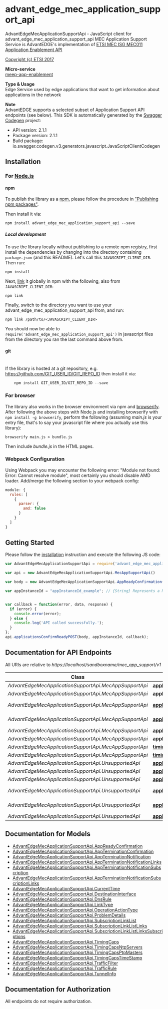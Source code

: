 # advant_edge_mec_application_support_api

AdvantEdgeMecApplicationSupportApi - JavaScript client for advant_edge_mec_application_support_api
MEC Application Support Service is AdvantEDGE's implementation of [ETSI MEC ISG MEC011 Application Enablement API](https://www.etsi.org/deliver/etsi_gs/MEC/001_099/011/02.01.01_60/gs_MEC011v020101p.pdf) <p>[Copyright (c) ETSI 2017](https://forge.etsi.org/etsi-forge-copyright-notice.txt) <p>**Micro-service**<br>[meep-app-enablement](https://github.com/InterDigitalInc/AdvantEDGE/tree/master/go-apps/meep-app-enablement/server/app-support) <p>**Type & Usage**<br>Edge Service used by edge applications that want to get information about applications in the network <p>**Note**<br>AdvantEDGE supports a selected subset of Application Support API endpoints (see below).
This SDK is automatically generated by the [Swagger Codegen](https://github.com/swagger-api/swagger-codegen) project:

- API version: 2.1.1
- Package version: 2.1.1
- Build package: io.swagger.codegen.v3.generators.javascript.JavaScriptClientCodegen

## Installation

### For [Node.js](https://nodejs.org/)

#### npm

To publish the library as a [npm](https://www.npmjs.com/),
please follow the procedure in ["Publishing npm packages"](https://docs.npmjs.com/getting-started/publishing-npm-packages).

Then install it via:

```shell
npm install advant_edge_mec_application_support_api --save
```

##### Local development

To use the library locally without publishing to a remote npm registry, first install the dependencies by changing 
into the directory containing `package.json` (and this README). Let's call this `JAVASCRIPT_CLIENT_DIR`. Then run:

```shell
npm install
```

Next, [link](https://docs.npmjs.com/cli/link) it globally in npm with the following, also from `JAVASCRIPT_CLIENT_DIR`:

```shell
npm link
```

Finally, switch to the directory you want to use your advant_edge_mec_application_support_api from, and run:

```shell
npm link /path/to/<JAVASCRIPT_CLIENT_DIR>
```

You should now be able to `require('advant_edge_mec_application_support_api')` in javascript files from the directory you ran the last 
command above from.

#### git
#
If the library is hosted at a git repository, e.g.
https://github.com/GIT_USER_ID/GIT_REPO_ID
then install it via:

```shell
    npm install GIT_USER_ID/GIT_REPO_ID --save
```

### For browser

The library also works in the browser environment via npm and [browserify](http://browserify.org/). After following
the above steps with Node.js and installing browserify with `npm install -g browserify`,
perform the following (assuming *main.js* is your entry file, that's to say your javascript file where you actually 
use this library):

```shell
browserify main.js > bundle.js
```

Then include *bundle.js* in the HTML pages.

### Webpack Configuration

Using Webpack you may encounter the following error: "Module not found: Error:
Cannot resolve module", most certainly you should disable AMD loader. Add/merge
the following section to your webpack config:

```javascript
module: {
  rules: [
    {
      parser: {
        amd: false
      }
    }
  ]
}
```

## Getting Started

Please follow the [installation](#installation) instruction and execute the following JS code:

```javascript
var AdvantEdgeMecApplicationSupportApi = require('advant_edge_mec_application_support_api');

var api = new AdvantEdgeMecApplicationSupportApi.MecAppSupportApi()

var body = new AdvantEdgeMecApplicationSupportApi.AppReadyConfirmation(); // {AppReadyConfirmation} 

var appInstanceId = "appInstanceId_example"; // {String} Represents a MEC application instance. Note that the appInstanceId is allocated by the MEC platform manager.


var callback = function(error, data, response) {
  if (error) {
    console.error(error);
  } else {
    console.log('API called successfully.');
  }
};
api.applicationsConfirmReadyPOST(body, appInstanceId, callback);

```

## Documentation for API Endpoints

All URIs are relative to *https://localhost/sandboxname/mec_app_support/v1*

Class | Method | HTTP request | Description
------------ | ------------- | ------------- | -------------
*AdvantEdgeMecApplicationSupportApi.MecAppSupportApi* | [**applicationsConfirmReadyPOST**](docs/MecAppSupportApi.md#applicationsConfirmReadyPOST) | **POST** /applications/{appInstanceId}/confirm_ready | 
*AdvantEdgeMecApplicationSupportApi.MecAppSupportApi* | [**applicationsConfirmTerminationPOST**](docs/MecAppSupportApi.md#applicationsConfirmTerminationPOST) | **POST** /applications/{appInstanceId}/confirm_termination | 
*AdvantEdgeMecApplicationSupportApi.MecAppSupportApi* | [**applicationsSubscriptionDELETE**](docs/MecAppSupportApi.md#applicationsSubscriptionDELETE) | **DELETE** /applications/{appInstanceId}/subscriptions/{subscriptionId} | 
*AdvantEdgeMecApplicationSupportApi.MecAppSupportApi* | [**applicationsSubscriptionGET**](docs/MecAppSupportApi.md#applicationsSubscriptionGET) | **GET** /applications/{appInstanceId}/subscriptions/{subscriptionId} | 
*AdvantEdgeMecApplicationSupportApi.MecAppSupportApi* | [**applicationsSubscriptionsGET**](docs/MecAppSupportApi.md#applicationsSubscriptionsGET) | **GET** /applications/{appInstanceId}/subscriptions | 
*AdvantEdgeMecApplicationSupportApi.MecAppSupportApi* | [**applicationsSubscriptionsPOST**](docs/MecAppSupportApi.md#applicationsSubscriptionsPOST) | **POST** /applications/{appInstanceId}/subscriptions | 
*AdvantEdgeMecApplicationSupportApi.MecAppSupportApi* | [**timingCapsGET**](docs/MecAppSupportApi.md#timingCapsGET) | **GET** /timing/timing_caps | 
*AdvantEdgeMecApplicationSupportApi.MecAppSupportApi* | [**timingCurrentTimeGET**](docs/MecAppSupportApi.md#timingCurrentTimeGET) | **GET** /timing/current_time | 
*AdvantEdgeMecApplicationSupportApi.UnsupportedApi* | [**applicationsDnsRuleGET**](docs/UnsupportedApi.md#applicationsDnsRuleGET) | **GET** /applications/{appInstanceId}/dns_rules/{dnsRuleId} | 
*AdvantEdgeMecApplicationSupportApi.UnsupportedApi* | [**applicationsDnsRulePUT**](docs/UnsupportedApi.md#applicationsDnsRulePUT) | **PUT** /applications/{appInstanceId}/dns_rules/{dnsRuleId} | 
*AdvantEdgeMecApplicationSupportApi.UnsupportedApi* | [**applicationsDnsRulesGET**](docs/UnsupportedApi.md#applicationsDnsRulesGET) | **GET** /applications/{appInstanceId}/dns_rules | 
*AdvantEdgeMecApplicationSupportApi.UnsupportedApi* | [**applicationsTrafficRuleGET**](docs/UnsupportedApi.md#applicationsTrafficRuleGET) | **GET** /applications/{appInstanceId}/traffic_rules/{trafficRuleId} | 
*AdvantEdgeMecApplicationSupportApi.UnsupportedApi* | [**applicationsTrafficRulePUT**](docs/UnsupportedApi.md#applicationsTrafficRulePUT) | **PUT** /applications/{appInstanceId}/traffic_rules/{trafficRuleId} | 
*AdvantEdgeMecApplicationSupportApi.UnsupportedApi* | [**applicationsTrafficRulesGET**](docs/UnsupportedApi.md#applicationsTrafficRulesGET) | **GET** /applications/{appInstanceId}/traffic_rules | 


## Documentation for Models

 - [AdvantEdgeMecApplicationSupportApi.AppReadyConfirmation](docs/AppReadyConfirmation.md)
 - [AdvantEdgeMecApplicationSupportApi.AppTerminationConfirmation](docs/AppTerminationConfirmation.md)
 - [AdvantEdgeMecApplicationSupportApi.AppTerminationNotification](docs/AppTerminationNotification.md)
 - [AdvantEdgeMecApplicationSupportApi.AppTerminationNotificationLinks](docs/AppTerminationNotificationLinks.md)
 - [AdvantEdgeMecApplicationSupportApi.AppTerminationNotificationSubscription](docs/AppTerminationNotificationSubscription.md)
 - [AdvantEdgeMecApplicationSupportApi.AppTerminationNotificationSubscriptionLinks](docs/AppTerminationNotificationSubscriptionLinks.md)
 - [AdvantEdgeMecApplicationSupportApi.CurrentTime](docs/CurrentTime.md)
 - [AdvantEdgeMecApplicationSupportApi.DestinationInterface](docs/DestinationInterface.md)
 - [AdvantEdgeMecApplicationSupportApi.DnsRule](docs/DnsRule.md)
 - [AdvantEdgeMecApplicationSupportApi.LinkType](docs/LinkType.md)
 - [AdvantEdgeMecApplicationSupportApi.OperationActionType](docs/OperationActionType.md)
 - [AdvantEdgeMecApplicationSupportApi.ProblemDetails](docs/ProblemDetails.md)
 - [AdvantEdgeMecApplicationSupportApi.SubscriptionLinkList](docs/SubscriptionLinkList.md)
 - [AdvantEdgeMecApplicationSupportApi.SubscriptionLinkListLinks](docs/SubscriptionLinkListLinks.md)
 - [AdvantEdgeMecApplicationSupportApi.SubscriptionLinkListLinksSubscriptions](docs/SubscriptionLinkListLinksSubscriptions.md)
 - [AdvantEdgeMecApplicationSupportApi.TimingCaps](docs/TimingCaps.md)
 - [AdvantEdgeMecApplicationSupportApi.TimingCapsNtpServers](docs/TimingCapsNtpServers.md)
 - [AdvantEdgeMecApplicationSupportApi.TimingCapsPtpMasters](docs/TimingCapsPtpMasters.md)
 - [AdvantEdgeMecApplicationSupportApi.TimingCapsTimeStamp](docs/TimingCapsTimeStamp.md)
 - [AdvantEdgeMecApplicationSupportApi.TrafficFilter](docs/TrafficFilter.md)
 - [AdvantEdgeMecApplicationSupportApi.TrafficRule](docs/TrafficRule.md)
 - [AdvantEdgeMecApplicationSupportApi.TunnelInfo](docs/TunnelInfo.md)


## Documentation for Authorization

 All endpoints do not require authorization.

